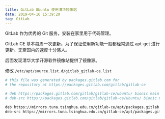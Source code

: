 ```yaml
---
title: GitLab Ubuntu 使用清华镜像站
date: 2019-04-16 15:39:20
tag: GitLab
---
```




GitLab 作为优秀的 Git 服务，安装在家里用于代码管理。

GitLab CE 基本每周一次更新，为了保证使用新功能一般都经常通过 apt-get 进行更新。无奈国内的速度十分感人。

后面发现清华大学开源软件镜像站提供了镜像源。



修改 `/etc/apt/source.list.d/gitlab_gitlab-ce.list`

```sh
# this file was generated by packages.gitlab.com for
# the repository at https://packages.gitlab.com/gitlab/gitlab-ce

# deb https://packages.gitlab.com/gitlab/gitlab-ce/ubuntu/ bionic main
# deb-src https://packages.gitlab.com/gitlab/gitlab-ce/ubuntu/ bionic main

deb https://mirrors.tuna.tsinghua.edu.cn/gitlab-ce/apt/packages.gitlab.com/gitlab/gitlab-ce/ubuntu/ bionic main
deb-src https://mirrors.tuna.tsinghua.edu.cn/gitlab-ce/apt/packages.gitlab.com/gitlab/gitlab-ce/ubuntu/ bionic main
```

